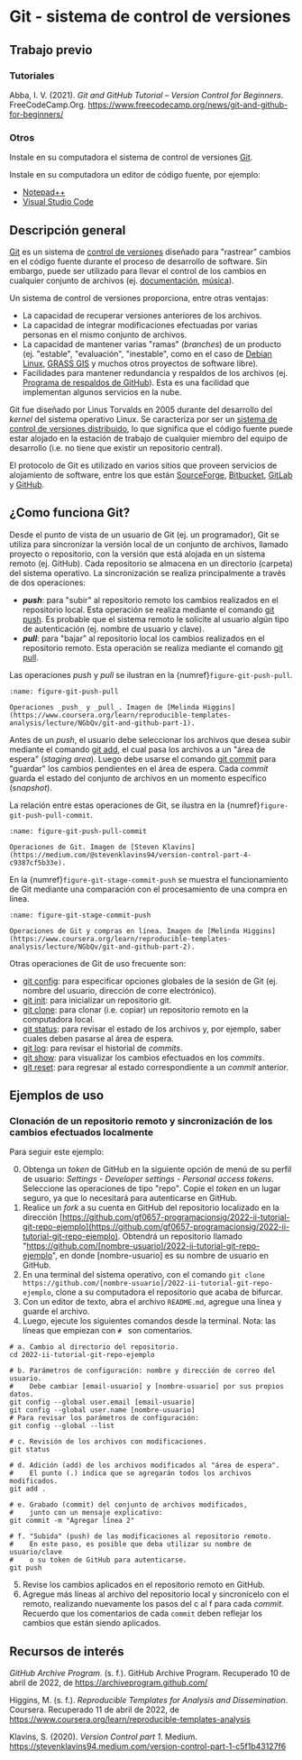 # Git - sistema de control de versiones


## Trabajo previo

### Tutoriales
Abba, I. V. (2021). *Git and GitHub Tutorial – Version Control for Beginners*. FreeCodeCamp.Org. https://www.freecodecamp.org/news/git-and-github-for-beginners/

### Otros
Instale en su computadora el sistema de control de versiones [Git](https://git-scm.com/downloads).

Instale en su computadora un editor de código fuente, por ejemplo:
- [Notepad++](https://notepad-plus-plus.org/)
- [Visual Studio Code](https://code.visualstudio.com/)

## Descripción general
[Git](https://git-scm.com/) es un sistema de [control de versiones](https://es.wikipedia.org/wiki/Control_de_versiones) diseñado para "rastrear" cambios en el código fuente durante el proceso de desarrollo de software. Sin embargo, puede ser utilizado para llevar el control de los cambios en cualquier conjunto de archivos (ej. [documentación](https://guides.github.com/features/wikis/), [música](https://techcrunch.com/2013/10/09/splice-music/)). 

Un sistema de control de versiones proporciona, entre otras ventajas:

* La capacidad de recuperar versiones anteriores de los archivos.
* La capacidad de integrar modificaciones efectuadas por varias personas en el mismo conjunto de archivos.
* La capacidad de mantener varias "ramas" (_branches_) de un producto (ej. "estable", "evaluación", "inestable", como en el caso de [Debian Linux](https://www.debian.org/releases/), [GRASS GIS](https://grass.osgeo.org/download/software/sources/) y muchos otros proyectos de software libre).
* Facilidades para mantener redundancia y respaldos de los archivos (ej. [Programa de respaldos de GitHub](https://archiveprogram.github.com/)). Esta es una facilidad que implementan algunos servicios en la nube.

Git fue diseñado por Linus Torvalds en 2005 durante del desarrollo del _kernel_ del sistema operativo Linux. Se caracteriza por ser un [sistema de control de versiones distribuido](https://es.wikipedia.org/wiki/Control_de_versiones_distribuido), lo que significa que el código fuente puede estar alojado en la estación de trabajo de cualquier miembro del equipo de desarrollo (i.e. no tiene que existir un repositorio central).

El protocolo de Git es utilizado en varios sitios que proveen servicios de alojamiento de software, entre los que están [SourceForge](https://sourceforge.net/), [Bitbucket](https://bitbucket.org/), [GitLab](https://about.gitlab.com/) y [GitHub](https://github.com/).


## ¿Como funciona Git?
Desde el punto de vista de un usuario de Git (ej. un programador), Git se utiliza para sincronizar la versión local de un conjunto de archivos, llamado proyecto o repositorio, con la versión que está alojada en un sistema remoto (ej. GitHub). Cada repositorio se almacena en un directorio (carpeta) del sistema operativo. La sincronización se realiza principalmente a través de dos operaciones:

* **_push_**: para "subir" al repositorio remoto los cambios realizados en el repositorio local. Esta operación se realiza mediante el comando [git push](https://git-scm.com/docs/git-push). Es probable que el sistema remoto le solicite al usuario algún tipo de autenticación (ej. nombre de usuario y clave).
* **_pull_**: para "bajar" al repositorio local los cambios realizados en el repositorio remoto. Esta operación se realiza mediante el comando [git pull](https://git-scm.com/docs/git-pull).

Las operaciones _push_ y _pull_ se ilustran en la {numref}`figure-git-push-pull`.

```{figure} img/git-push-pull.png
:name: figure-git-push-pull

Operaciones _push_ y _pull_. Imagen de [Melinda Higgins](https://www.coursera.org/learn/reproducible-templates-analysis/lecture/NGbQv/git-and-github-part-1).
```

Antes de un _push_, el usuario debe seleccionar los archivos que desea subir mediante el comando [git add](https://git-scm.com/docs/git-add), el cual pasa los archivos a un "área de espera" (_staging area_). Luego debe usarse el comando [git commit](https://git-scm.com/docs/git-commit) para "guardar" los cambios pendientes en el área de espera. Cada _commit_ guarda el estado del conjunto de archivos en un momento específico (_snapshot_).

La relación entre estas operaciones de Git, se ilustra en la {numref}`figure-git-push-pull-commit`.

```{figure} img/git-push-pull-commit.png
:name: figure-git-push-pull-commit

Operaciones de Git. Imagen de [Steven Klavins](https://medium.com/@stevenklavins94/version-control-part-4-c9387cf5b33e).
```

En la {numref}`figure-git-stage-commit-push` se muestra el funcionamiento de Git mediante una comparación con el procesamiento de una compra en línea.

```{figure} img/git-stage-commit-push.png
:name: figure-git-stage-commit-push

Operaciones de Git y compras en línea. Imagen de [Melinda Higgins](https://www.coursera.org/learn/reproducible-templates-analysis/lecture/NGbQv/git-and-github-part-2).
```

Otras operaciones de Git de uso frecuente son:

* [git config](https://git-scm.com/docs/git-config): para especificar opciones globales de la sesión de Git (ej. nombre del usuario, dirección de corre electrónico).
* [git init](https://git-scm.com/docs/git-init): para inicializar un repositorio git.
* [git clone](https://git-scm.com/docs/git-clone): para clonar (i.e. copiar) un repositorio remoto en la computadora local.
* [git status](https://git-scm.com/docs/git-status): para revisar el estado de los archivos y, por ejemplo, saber cuales deben pasarse al área de espera.
* [git log](https://git-scm.com/docs/git-log): para revisar el historial de _commits_.
* [git show](https://git-scm.com/docs/git-show): para visualizar los cambios efectuados en los _commits_.
* [git reset](https://git-scm.com/docs/git-reset): para regresar al estado correspondiente a un _commit_ anterior.

## Ejemplos de uso
### Clonación de un repositorio remoto y sincronización de los cambios efectuados localmente

Para seguir este ejemplo:

0. Obtenga un _token_ de GitHub en la siguiente opción de menú de su perfil de usuario: *Settings - Developer settings - Personal access tokens*. Seleccione las operaciones de tipo "repo". Copie el _token_ en un lugar seguro, ya que lo necesitará para autenticarse en GitHub.
1. Realice un _fork_ a su cuenta en GitHub del repositorio localizado en la dirección [https://github.com/gf0657-programacionsig/2022-ii-tutorial-git-repo-ejemplo](https://github.com/gf0657-programacionsig/2022-ii-tutorial-git-repo-ejemplo). Obtendrá un repositorio llamado "https://github.com/[nombre-usuario]/2022-ii-tutorial-git-repo-ejemplo", en donde [nombre-usuario] es su nombre de usuario en GitHub.
2. En una terminal del sistema operativo, con el comando `git clone https://github.com/[nombre-usuario]/2022-ii-tutorial-git-repo-ejemplo`, clone a su computadora el repositorio que acaba de bifurcar.
3. Con un editor de texto, abra el archivo ```README.md```, agregue una línea y guarde el archivo.
4. Luego, ejecute los siguientes comandos desde la terminal. Nota: las líneas que empiezan con  ```# ``` son comentarios.

```shell
# a. Cambio al directorio del repositorio.
cd 2022-ii-tutorial-git-repo-ejemplo

# b. Parámetros de configuración: nombre y dirección de correo del usuario.
#    Debe cambiar [email-usuario] y [nombre-usuario] por sus propios datos.
git config --global user.email [email-usuario]
git config --global user.name [nombre-usuario]
# Para revisar los parámetros de configuración:
git config --global --list

# c. Revisión de los archivos con modificaciones.
git status

# d. Adición (add) de los archivos modificados al "área de espera".
#    El punto (.) indica que se agregarán todos los archivos modificados.
git add .

# e. Grabado (commit) del conjunto de archivos modificados,
#    junto con un mensaje explicativo:
git commit -m "Agregar línea 2"

# f. "Subida" (push) de las modificaciones al repositorio remoto.
#    En este paso, es posible que deba utilizar su nombre de usuario/clave
#    o su token de GitHub para autenticarse.
git push
```

5. Revise los cambios aplicados en el repositorio remoto en GitHub.
6. Agregue más líneas al archivo del repositorio local y sincronícelo con el remoto, realizando nuevamente los pasos del c al f para cada _commit_. Recuerdo que los comentarios de cada ```commit``` deben reflejar los cambios que están siendo aplicados.

## Recursos de interés
*GitHub Archive Program*. (s. f.). GitHub Archive Program. Recuperado 10 de abril de 2022, de https://archiveprogram.github.com/

Higgins, M. (s. f.). *Reproducible Templates for Analysis and Dissemination*. Coursera. Recuperado 11 de abril de 2022, de https://www.coursera.org/learn/reproducible-templates-analysis

Klavins, S. (2020). *Version Control part 1*. Medium. https://stevenklavins94.medium.com/version-control-part-1-c5f1b43127f6
